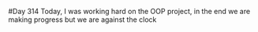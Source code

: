 #Day 314
Today, I was working hard on the OOP project, in the end we are making progress but we are against the clock